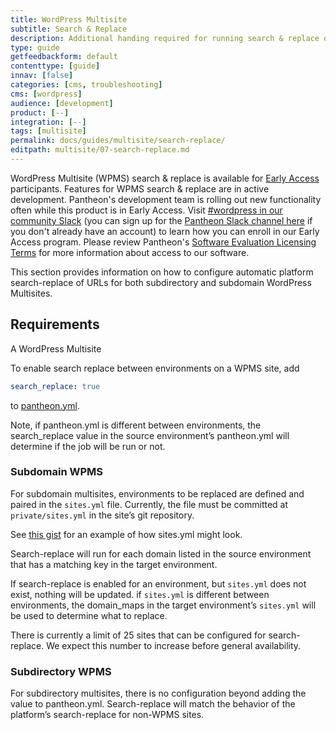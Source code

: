 ```yaml
---
title: WordPress Multisite
subtitle: Search & Replace
description: Additional handing required for running search & replace on WordPress Multisites.
type: guide
getfeedbackform: default
contenttype: [guide]
innav: [false]
categories: [cms, troubleshooting]
cms: [wordpress]
audience: [development]
product: [--]
integration: [--]
tags: [multisite]
permalink: docs/guides/multisite/search-replace/
editpath: multisite/07-search-replace.md
---
```


<Alert title="Early Access" type="info" icon="leaf">

WordPress Multisite (WPMS) search & replace is available for [Early Access](/oss-support-levels#early-access) participants. Features for WPMS search & replace are in active development. Pantheon's development team is rolling out new functionality often while this product is in Early Access. Visit [#wordpress in our community Slack](https://pantheon-community.slack.com/archives/CT8MC5Y0K) (you can sign up for the [Pantheon Slack channel here](https://slackin.pantheon.io/) if you don't already have an account) to learn how you can enroll in our Early Access program. Please review Pantheon's [Software Evaluation Licensing Terms](https://legal.pantheon.io/#contract-hkqlbwpxo) for more information about access to our software.

</Alert>

This section provides information on how to configure automatic platform search-replace of URLs for both subdirectory and subdomain WordPress Multisites.

## Requirements
A WordPress Multisite

To enable search replace between environments on a WPMS site, add 
```yaml:title=pantheon.yml
search_replace: true
```
to [pantheon.yml](/pantheon-yml).

Note, if pantheon.yml is different between environments, the search_replace value in the source environment’s pantheon.yml will determine if the job will be run or not.

### Subdomain WPMS
For subdomain multisites, environments to be replaced are defined and paired in the `sites.yml` file. Currently, the file must be committed at `private/sites.yml` in the site’s git repository.

See [this gist](https://gist.github.com/scottbuscemi/b051ad6510ef8494aff80d0f43afeeb2) for an example of how sites.yml might look.

Search-replace will run for each domain listed in the source environment that has a matching key in the target environment.

If search-replace is enabled for an environment, but `sites.yml` does not exist, nothing will be updated. if `sites.yml` is different between environments, the domain_maps in the target environment’s `sites.yml` will be used to determine what to replace.

There is currently a limit of 25 sites that can be configured for search-replace. We expect this number to increase before general availability.

### Subdirectory WPMS
For subdirectory multisites, there is no configuration beyond adding the value to pantheon.yml. Search-replace will match the behavior of the platform’s search-replace for non-WPMS sites.
